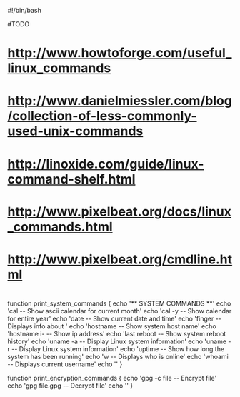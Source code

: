  #!/bin/bash

#TODO
#  http://www.howtoforge.com/useful_linux_commands
#  http://www.danielmiessler.com/blog/collection-of-less-commonly-used-unix-commands
#  http://linoxide.com/guide/linux-command-shelf.html
#  http://www.pixelbeat.org/docs/linux_commands.html
#  http://www.pixelbeat.org/cmdline.html
#

function print_system_commands {
  echo '**  SYSTEM COMMANDS **'
  echo 'cal            -- Show ascii calendar for current month'
  echo 'cal -y         -- Show calendar for entire year'
  echo 'date           -- Show current date and time'
  echo 'finger <user>  -- Displays info about <user>'
  echo 'hostname       -- Show system host name'
  echo 'hostname i-    -- Show ip address'
  echo 'last reboot    -- Show system reboot history'
  echo 'uname -a       -- Display Linux system information'
  echo 'uname -r       -- Display Linux system information'
  echo 'uptime         -- Show how long the system has been running'
  echo 'w              -- Displays who is online'
  echo 'whoami         -- Displays current username'
  echo ''
}

function print_encryption_commands {
  echo 'gpg -c file   -- Encrypt file'
  echo 'gpg file.gpg  -- Decrypt file'
  echo ''
}
